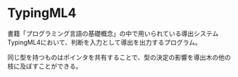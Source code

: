# TypingML4

書籍「プログラミング言語の基礎概念」の中で用いられている導出システムTypingML4において、判断を入力として導出を出力するプログラム。

同じ型を持つものはポインタを共有することで、型の決定の影響を導出木の他の枝に及ぼすことができる。

